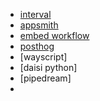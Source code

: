 -  [interval](https://interval.com)
- [appsmith](https://www.appsmith.com/)
- [embed workflow](https://embedworkflow.com/)
- [posthog](https://app.posthog.com/ingestion)
- [wayscript]
- [daisi python]
- [pipedream]
- 
